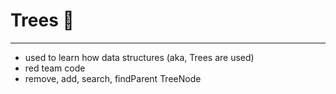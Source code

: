 # Trees 🌲
----------
- used to learn how data structures (aka, Trees are used)
- red team code
- remove, add, search, findParent TreeNode
